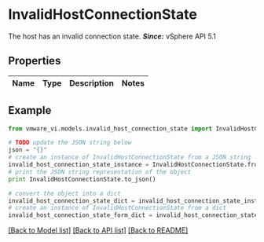 # InvalidHostConnectionState

The host has an invalid connection state.  ***Since:*** vSphere API 5.1 

## Properties
Name | Type | Description | Notes
------------ | ------------- | ------------- | -------------

## Example

```python
from vmware_vi.models.invalid_host_connection_state import InvalidHostConnectionState

# TODO update the JSON string below
json = "{}"
# create an instance of InvalidHostConnectionState from a JSON string
invalid_host_connection_state_instance = InvalidHostConnectionState.from_json(json)
# print the JSON string representation of the object
print InvalidHostConnectionState.to_json()

# convert the object into a dict
invalid_host_connection_state_dict = invalid_host_connection_state_instance.to_dict()
# create an instance of InvalidHostConnectionState from a dict
invalid_host_connection_state_form_dict = invalid_host_connection_state.from_dict(invalid_host_connection_state_dict)
```
[[Back to Model list]](../README.md#documentation-for-models) [[Back to API list]](../README.md#documentation-for-api-endpoints) [[Back to README]](../README.md)


